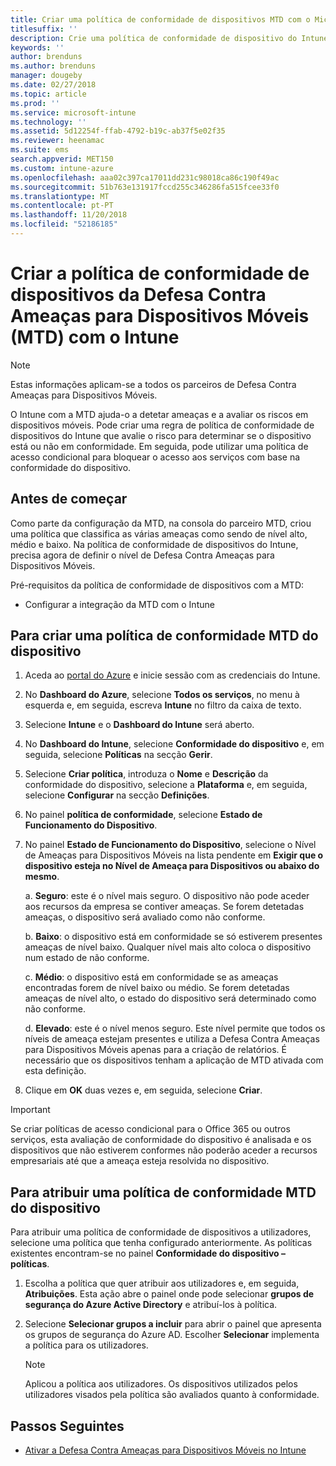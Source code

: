 ```yaml
---
title: Criar uma política de conformidade de dispositivos MTD com o Microsoft Intune
titlesuffix: ''
description: Crie uma política de conformidade de dispositivo do Intune que utilize os níveis de ameaça de parceiro MTD para determinar se um dispositivo móvel pode aceder a recursos da empresa.
keywords: ''
author: brenduns
ms.author: brenduns
manager: dougeby
ms.date: 02/27/2018
ms.topic: article
ms.prod: ''
ms.service: microsoft-intune
ms.technology: ''
ms.assetid: 5d12254f-ffab-4792-b19c-ab37f5e02f35
ms.reviewer: heenamac
ms.suite: ems
search.appverid: MET150
ms.custom: intune-azure
ms.openlocfilehash: aaa02c397ca17011dd231c98018ca86c190f49ac
ms.sourcegitcommit: 51b763e131917fccd255c346286fa515fcee33f0
ms.translationtype: MT
ms.contentlocale: pt-PT
ms.lasthandoff: 11/20/2018
ms.locfileid: "52186185"
---
```

# <a name="create-mobile-threat-defense-mtd-device-compliance-policy-with-intune"></a>Criar a política de conformidade de dispositivos da Defesa Contra Ameaças para Dispositivos Móveis (MTD) com o Intune

> [!NOTE] 
> Estas informações aplicam-se a todos os parceiros de Defesa Contra Ameaças para Dispositivos Móveis.

O Intune com a MTD ajuda-o a detetar ameaças e a avaliar os riscos em dispositivos móveis. Pode criar uma regra de política de conformidade de dispositivos do Intune que avalie o risco para determinar se o dispositivo está ou não em conformidade. Em seguida, pode utilizar uma política de acesso condicional para bloquear o acesso aos serviços com base na conformidade do dispositivo.

## <a name="before-you-begin"></a>Antes de começar

Como parte da configuração da MTD, na consola do parceiro MTD, criou uma política que classifica as várias ameaças como sendo de nível alto, médio e baixo. Na política de conformidade de dispositivos do Intune, precisa agora de definir o nível de Defesa Contra Ameaças para Dispositivos Móveis.

Pré-requisitos da política de conformidade de dispositivos com a MTD:

-   Configurar a integração da MTD com o Intune

## <a name="to-create-an-mtd-device-compliance-policy"></a>Para criar uma política de conformidade MTD do dispositivo

1.  Aceda ao [portal do Azure](https://portal.azure.com/) e inicie sessão com as credenciais do Intune.

2.  No **Dashboard do Azure**, selecione **Todos os serviços**, no menu à esquerda e, em seguida, escreva **Intune** no filtro da caixa de texto.

3.  Selecione **Intune** e o **Dashboard do Intune** será aberto.

4. No **Dashboard do Intune**, selecione **Conformidade do dispositivo** e, em seguida, selecione **Políticas** na secção **Gerir**.

5.  Selecione **Criar política**, introduza o **Nome** e **Descrição** da conformidade do dispositivo, selecione a **Plataforma** e, em seguida, selecione **Configurar** na secção **Definições**.

6.  No painel **política de conformidade**, selecione **Estado de Funcionamento do Dispositivo**.

7.  No painel **Estado de Funcionamento do Dispositivo**, selecione o Nível de Ameaças para Dispositivos Móveis na lista pendente em **Exigir que o dispositivo esteja no Nível de Ameaça para Dispositivos ou abaixo do mesmo**.

    a.  **Seguro**: este é o nível mais seguro. O dispositivo não pode aceder aos recursos da empresa se contiver ameaças. Se forem detetadas ameaças, o dispositivo será avaliado como não conforme.

    b.  **Baixo**: o dispositivo está em conformidade se só estiverem presentes ameaças de nível baixo. Qualquer nível mais alto coloca o dispositivo num estado de não conforme.

    c.  **Médio**: o dispositivo está em conformidade se as ameaças encontradas forem de nível baixo ou médio. Se forem detetadas ameaças de nível alto, o estado do dispositivo será determinado como não conforme.

    d.  **Elevado**: este é o nível menos seguro. Este nível permite que todos os níveis de ameaça estejam presentes e utiliza a Defesa Contra Ameaças para Dispositivos Móveis apenas para a criação de relatórios. É necessário que os dispositivos tenham a aplicação de MTD ativada com esta definição.

8.  Clique em **OK** duas vezes e, em seguida, selecione **Criar**.

> [!IMPORTANT]
> Se criar políticas de acesso condicional para o Office 365 ou outros serviços, esta avaliação de conformidade do dispositivo é analisada e os dispositivos que não estiverem conformes não poderão aceder a recursos empresariais até que a ameaça esteja resolvida no dispositivo.

## <a name="to-assign-an-mtd-device-compliance-policy"></a>Para atribuir uma política de conformidade MTD do dispositivo

Para atribuir uma política de conformidade de dispositivos a utilizadores, selecione uma política que tenha configurado anteriormente. As políticas existentes encontram-se no painel **Conformidade do dispositivo – políticas**.

1. Escolha a política que quer atribuir aos utilizadores e, em seguida, **Atribuições**. Esta ação abre o painel onde pode selecionar **grupos de segurança do Azure Active Directory** e atribuí-los à política.

2. Selecione **Selecionar grupos a incluir** para abrir o painel que apresenta os grupos de segurança do Azure AD.  Escolher **Selecionar** implementa a política para os utilizadores.

    > [!NOTE] 
    > Aplicou a política aos utilizadores. Os dispositivos utilizados pelos utilizadores visados pela política são avaliados quanto à conformidade.

## <a name="next-steps"></a>Passos Seguintes

- [Ativar a Defesa Contra Ameaças para Dispositivos Móveis no Intune](mtd-connector-enable.md)